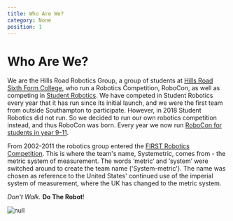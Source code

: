 ```yaml
---
title: Who Are We?
category: None
position: 1
---
```

# Who Are We?

We are the Hills Road Robotics Group, a group of students at [Hills Road Sixth Form College](http://www.hillsroad.ac.uk/), who run a Robotics Competition, RoboCon, as well as competing in [Student Robotics](https://studentrobotics.org/). We have competed in Student Robotics every year that it has run since its initial launch, and we were the first team from outside Southampton to participate. However, in 2018 Student Robotics did not run. So we decided to run our own robotics competition instead, and thus RoboCon was born. Every year we now run [RoboCon for students in year 9-11](/blog/announcement-robocon-2019.html). 

From 2002-2011 the robotics group entered the [FIRST Robotics Competition](https://www.firstinspires.org/robotics/frc/). This is where the team's name, Systemetric, comes from - the metric system of measurement. The words ‘metric’ and ‘system’ were switched around to create the team name ('System-metric'). The name was chosen as reference to the United States' continued use of the imperial system of measurement, where the UK has changed to the metric system.

*Don't Walk.* **Do The Robot**!

![null](/images/1winners.jpg)